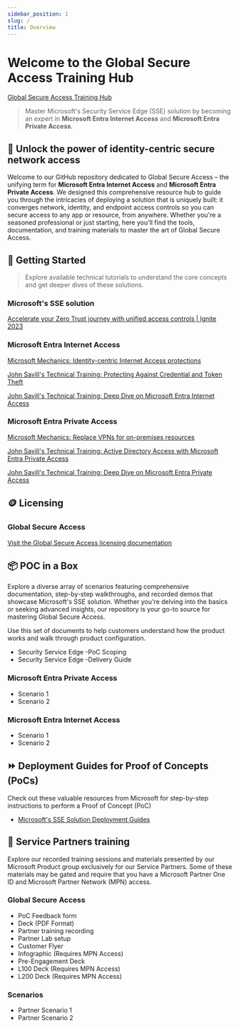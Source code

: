 ```yaml
---
sidebar_position: 1
slug: /
title: Overview
---
```

# Welcome to the Global Secure Access Training Hub

[Global Secure Access Training Hub](https://aka.ms/GlobalSecureAccessTraining)

> Master Microsoft's Security Service Edge (SSE) solution by becoming an expert in **Microsoft Entra Internet Access** and **Microsoft Entra Private Access**.

## 🔐 Unlock the power of identity-centric secure network access

Welcome to our GitHub repository dedicated to Global Secure Access – the unifying term for **Microsoft Entra Internet Access** and **Microsoft Entra Private Access**. We designed this comprehensive resource hub to guide you through the intricacies of deploying a solution that is uniquely built: it converges network, identity, and endpoint access controls so you can secure access to any app or resource, from anywhere. Whether you're a seasoned professional or just starting, here you'll find the tools, documentation, and training materials to master the art of Global Secure Access.

## 🚀 Getting Started

 > Explore available technical tutorials to understand the core concepts and get deeper dives of these solutions.

### Microsoft's SSE solution

[Accelerate your Zero Trust journey with unified access controls | Ignite 2023](https://www.youtube.com/watch?v=_EGK57wwHfs)

### Microsoft Entra Internet Access

[Microsoft Mechanics: Identity-centric Internet Access protections](https://www.youtube.com/watch?v=-dKzwX5tRkg)

[John Savill's Technical Training: Protecting Against Credential and Token Theft](https://youtu.be/toytJf1rmV4?si=jZpZ7jC-msgTV5ss&t=1460)

[John Savill's Technical Training: Deep Dive on Microsoft Entra Internet Access](https://www.youtube.com/watch?v=844s2bpA1aU)

### Microsoft Entra Private Access

[Microsoft Mechanics: Replace VPNs for on-premises resources](https://www.youtube.com/watch?v=_dw2JVqA4E8)

[John Savill's Technical Training: Active Directory Access with Microsoft Entra Private Access](https://www.youtube.com/watch?v=qdNzvy5U3Sw)

[John Savill's Technical Training: Deep Dive on Microsoft Entra Private Access](https://www.youtube.com/watch?v=RsxxsEzQhrM)

## 🪙 Licensing

### Global Secure Access

[Visit the Global Secure Access licensing documentation](https://learn.microsoft.com/en-us/entra/global-secure-access/overview-what-is-global-secure-access#licensing-overview)

## 📦 POC in a Box

Explore a diverse array of scenarios featuring comprehensive documentation, step-by-step walkthroughs, and recorded demos that showcase Microsoft's SSE solution. Whether you're delving into the basics or seeking advanced insights, our repository is your go-to source for mastering Global Secure Access.

Use this set of documents to help customers understand how the product works and walk through product configuration.

* Security Service Edge -PoC Scoping
* Security Service Edge -Delivery Guide

### Microsoft Entra Private Access

- Scenario 1
- Scenario 2

### Microsoft Entra Internet Access

- Scenario 1
- Scenario 2

## ⏩ Deployment Guides for Proof of Concepts (PoCs)

Check out these valuable resources from Microsoft for step-by-step instructions to perform a Proof of Concept (PoC)

- [Microsoft's SSE Solution Deployment Guides](https://aka.ms/ssedeploy)
  
## 🤝 Service Partners training

Explore our recorded training sessions and materials presented by our Microsoft Product group exclusively for our Service Partners. Some of these materials may be gated and require that you have a Microsoft Partner One ID and Microsoft Partner Network (MPN) access.

### Global Secure Access

- PoC Feedback form 
- Deck (PDF Format)
- Partner training recording
- Partner Lab setup
- Customer Flyer
- Infographic (Requires MPN Access)
- Pre-Engagement Deck
- L100 Deck (Requires MPN Access)
- L200 Deck (Requires MPN Access)

### Scenarios

- Partner Scenario 1
- Partner Scenario 2